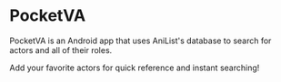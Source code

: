 # PocketVA

PocketVA is an Android app that uses AniList's database to search for actors and all of their roles. 

Add your favorite actors for quick reference and instant searching!
